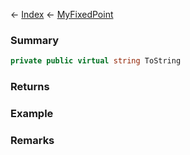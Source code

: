 ← [Index](Api-Index) ← [MyFixedPoint](VRage.MyFixedPoint)

### Summary

```csharp
private public virtual string ToString
```

### Returns

### Example

### Remarks

